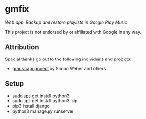 # gmfix
*Web app: Backup and restore playlists in Google Play Music*

This project is not endorsed by or affiliated with Google in any way.

## Attribution
Special thanks go out to the following individuals and projects:
- [gmusicapi project](https://github.com/simon-weber/Unofficial-Google-Music-API/blob/develop/gmusicapi/protocol/mobileclient.py)  by Simon Weber and others

## Setup
- sudo apt-get install python3
- sudo apt-get install python3-pip
- pip3 install django
- python3 manage.py runserver
